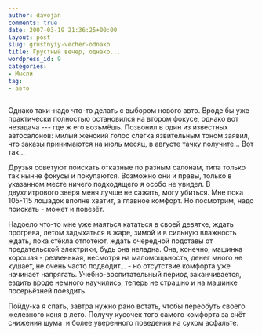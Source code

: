 ```yaml
---
author: davojan
comments: true
date: 2007-03-19 21:36:25+00:00
layout: post
slug: grustnyiy-vecher-odnako
title: Грустный вечер, однако...
wordpress_id: 9
categories:
- Мысли
tag:
- авто
---
```


Однако таки-надо что-то делать с выбором нового авто. Вроде бы уже практически полностью остановился на втором фокусе, однако вот незадача ---
где ж его возъмёшь. Позвонил в один из известных автосалонов: милый женский голос слегка язвительным тоном заявил, что заказы принимаются
на июль месяц, в августе тачку получите... Вот так...

Друзья советуют поискать отказные по разным салонам, типа только так нынче фокусы и покупаются. Возможно они и правы, только в указанном
месте ничего подходящего я особо не увидел. В двухлитрового зверя меня лучше не сажать, могу убиться. Мне пока 105-115 лошадок вполне хватит,
а главное комфорт. Но посмотрим, надо поискать - может и повезёт.

Надоело что-то мне уже маяться кататься в своей девятке, ждать прогрева, летом задыхаться в жаре, зимой и в сильную влажность ждать, пока
стёкла отпотеют, ждать очередной подставы от предательской электрики, будь она неладна. Она, конечно, машинка хорошая - резвенькая, несмотря
на маломощьность, денег много не кушает, не очень часто подводит... - но отсутствие комфорта уже начинает напрягать. Учебно-воспитательный
период заканчивается, ездить вроде немного научились, теперь не страшно и на машинке посерьёзней поездить.

Пойду-ка я спать, завтра нужно рано встать, чтобы переобуть своего железного коня в лето. Получу кусочек того самого комфорта за счёт
снижения шума  и более уверенного поведения на сухом асфальте.
